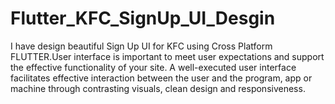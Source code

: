 # Flutter_KFC_SignUp_UI_Desgin
I have design beautiful Sign Up UI for KFC using Cross Platform FLUTTER.User interface is important to meet user expectations and support the effective functionality of your site. A well-executed user interface facilitates effective interaction between the user and the program, app or machine through contrasting visuals, clean design and responsiveness.
